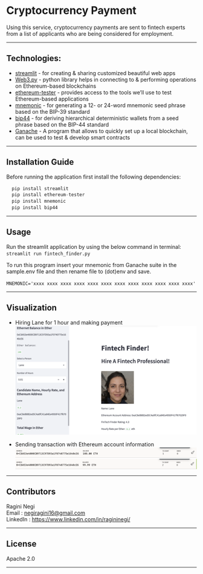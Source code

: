 # Cryptocurrency Payment

Using this service, cryptocurrency payments are sent to fintech experts from a list of applicants who are being considered for employment.

---

## Technologies:

- [streamlit](https://pypi.org/project/streamlit/) - for creating & sharing customized beautiful web apps
- [Web3.py](https://pypi.org/project/web3/) - python library helps in connecting to & performing operations on Ethereum-based blockchains
- [ethereum-tester](https://pypi.org/project/ethereum-tester/) - provides access to the tools we’ll use to test Ethereum-based applications
- [mnemonic](https://pypi.org/project/mnemonic/) - for generating a 12- or 24-word mnemonic seed phrase based on the BIP-39 standard
- [bip44](https://pypi.org/project/bip44/) - for deriving hierarchical deterministic wallets from a seed phrase based on the BIP-44 standard
- [Ganache](https://pypi.org/project/ganache/) - A program that allows to quickly set up a local blockchain, can be used to test & develop smart contracts


---


## Installation Guide

Before running the application first install the following dependencies:

```python
  pip install streamlit
  pip install ethereum-tester
  pip install mnemonic
  pip install bip44

```

---

## Usage

Run the streamlit application by using the below command in terminal:
`streamlit run fintech_finder.py`

To run this program insert your mnemonic from Ganache suite in the sample.env file and then rename file to (dot)env and save.

`MNEMONIC='xxxx xxxx xxxx xxxx xxxx xxxx xxxx xxxx xxxx xxxx xxxx xxxx'`

--- 

## Visualization

- Hiring Lane for 1 hour and making payment
![image-2](https://github.com/ragininegi/Challenge-19/blob/main/Images/Images-2.png)

- Sending transaction with Ethereum account information
![image-1](https://github.com/ragininegi/Challenge-19/blob/main/Images/Images-1.png)
![image-3](https://github.com/ragininegi/Challenge-19/blob/main/Images/Images-3.png)


---


## Contributors
 
Ragini Negi  
Email : negiragini16@gmail.com <br>
LinkedIn : https://www.linkedin.com/in/ragininegi/

---

## License

Apache 2.0

---
